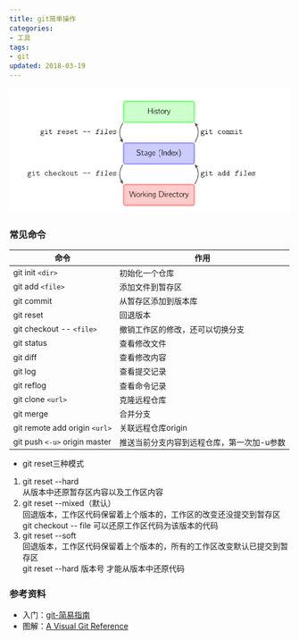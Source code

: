 ```yaml
---
title: git简单操作
categories:
- 工具
tags:
- git
updated: 2018-03-19
---
```



![](/assets/blog_images/2018-03-19/git工作模式总图.png)

### 常见命令

|命令|作用|
|----|----|
|git init `<dir>`|初始化一个仓库|
|git add `<file>`|添加文件到暂存区|
|git commit|从暂存区添加到版本库|
|git reset|回退版本|
|git checkout -- `<file>`| 撤销工作区的修改，还可以切换分支|
|git status |查看修改文件|
|git diff|查看修改内容|
|git log|查看提交记录|
|git reflog |查看命令记录|
|git clone `<url>`|克隆远程仓库|
|git merge|合并分支|
|git remote add origin `<url>`|关联远程仓库origin|
|git push `<-u>` origin master|推送当前分支内容到远程仓库，第一次加-u参数|


- git reset三种模式
1. git reset --hard<br>
从版本中还原暂存区内容以及工作区内容<br>
2. git reset --mixed（默认）<br>
回退版本，工作区代码保留着上个版本的，工作区的改变还没提交到暂存区<br>
git checkout -- file 可以还原工作区代码为该版本的代码<br>
3. git reset --soft<br>
回退版本，工作区代码保留着上个版本的，所有的工作区改变默认已提交到暂存区<br>
git reset --hard 版本号 才能从版本中还原代码

### 参考资料
+ 入门：[git-简易指南](http://rogerdudler.github.io/git-guide/index.zh.html)
+ 图解：[A Visual Git Reference](http://marklodato.github.io/visual-git-guide/index-en.html)



